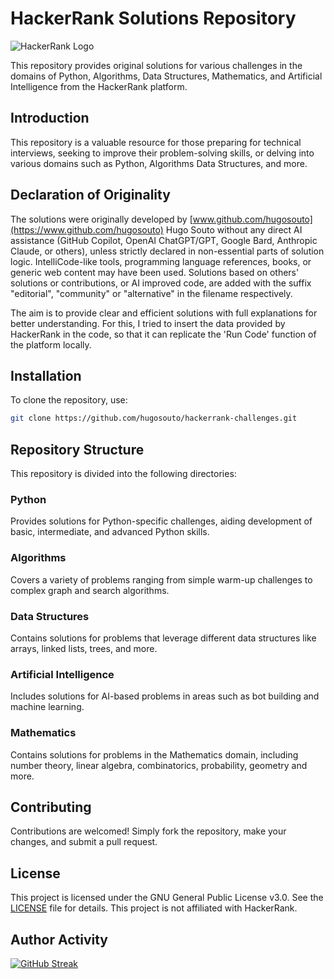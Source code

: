 # HackerRank Solutions Repository

![HackerRank Logo](https://www.hackerrank.com/wp-content/uploads/2018/08/hackerrank_logo.png)

This repository provides original solutions for various challenges in the
domains of Python, Algorithms, Data Structures, Mathematics, and Artificial
Intelligence from the HackerRank platform.

## Introduction

This repository is a valuable resource for those preparing for technical
interviews, seeking to improve their problem-solving skills, or delving into
various domains such as Python, Algorithms Data Structures, and more.

## Declaration of Originality

The solutions were originally developed by
[www.github.com/hugosouto](https://www.github.com/hugosouto)
Hugo Souto without any direct AI assistance (GitHub Copilot, OpenAI
ChatGPT/GPT, Google Bard, Anthropic Claude, or others), unless strictly
declared in non-essential parts of solution logic. IntelliCode-like tools,
programming language references, books, or generic web content may have been
used. Solutions based on others' solutions or contributions, or AI improved
code, are added with the suffix "editorial", "community" or "alternative" in
the filename respectively.

The aim is to provide clear and efficient solutions with full explanations for
better understanding. For this, I tried to insert the data provided by
HackerRank in the code, so that it can replicate the 'Run Code' function of the
platform locally.

## Installation

To clone the repository, use:

```bash
git clone https://github.com/hugosouto/hackerrank-challenges.git
```

## Repository Structure

This repository is divided into the following directories:

### Python

Provides solutions for Python-specific challenges, aiding development of
basic, intermediate, and advanced Python skills.

### Algorithms

Covers a variety of problems ranging from simple warm-up challenges to complex
graph and search algorithms.

### Data Structures

Contains solutions for problems that leverage different data structures like
arrays, linked lists, trees, and more.

### Artificial Intelligence

Includes solutions for AI-based problems in areas such as bot building and
machine learning.

### Mathematics

Contains solutions for problems in the Mathematics domain, including number
theory, linear algebra, combinatorics, probability, geometry and more.

## Contributing

Contributions are welcomed! Simply fork the repository, make your changes,
and submit a pull request.

## License

This project is licensed under the GNU General Public License v3.0. See the
[LICENSE](LICENSE) file for details. This project is not affiliated with
HackerRank.

## Author Activity

[![GitHub Streak](https://streak-stats.demolab.com?user=hugosouto&theme=whatsapp-dark&hide_border=true)](https://git.io/streak-stats)
